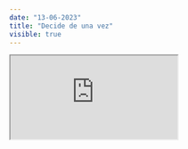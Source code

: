 ```yaml
---
date: "13-06-2023"
title: "Decide de una vez"
visible: true
---
```

<iframe src="https://www.youtube.com/embed/09yajOC5l80" allowfullscreen></iframe>

